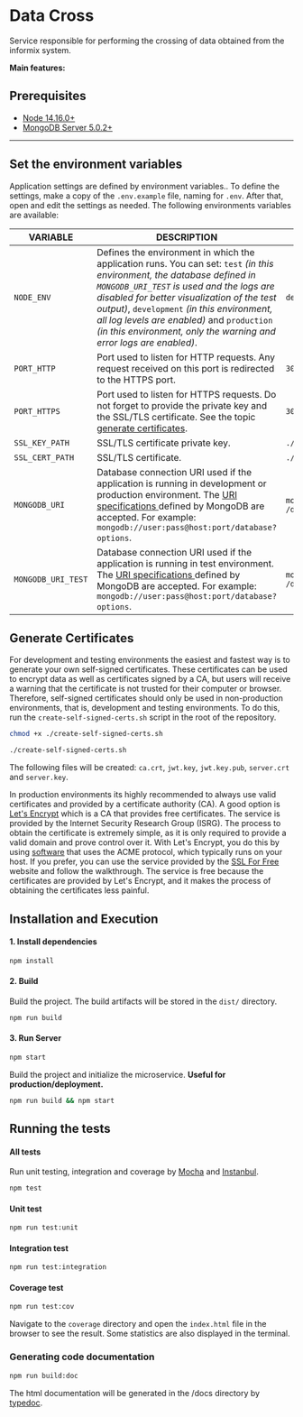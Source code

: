 # Data Cross

Service responsible for performing the crossing of data obtained from the informix system.

**Main features:**

## Prerequisites

- [Node 14.16.0+](https://nodejs.org/en/download/)
- [MongoDB Server 5.0.2+](https://www.mongodb.com/download-center/community)

---

## Set the environment variables

Application settings are defined by environment variables.. To define the settings, make a copy of the `.env.example`
file, naming for `.env`. After that, open and edit the settings as needed. The following environments variables are
available:

| VARIABLE | DESCRIPTION  | DEFAULT |
|-----|-----|-----|
| `NODE_ENV` | Defines the environment in which the application runs. You can set: `test` _(in this environment, the database defined in `MONGODB_URI_TEST` is used and the logs are disabled for better visualization of the test output)_, `development` _(in this environment, all log levels are enabled)_ and `production` _(in this environment, only the warning and error logs are enabled)_. | `development` |
| `PORT_HTTP` | Port used to listen for HTTP requests. Any request received on this port is redirected to the HTTPS port. | `3000` |
| `PORT_HTTPS` | Port used to listen for HTTPS requests. Do not forget to provide the private key and the SSL/TLS certificate. See the topic [generate certificates](#generate-certificates). | `3001` |
| `SSL_KEY_PATH` | SSL/TLS certificate private key. | `./.certs/server_key.pem` |
| `SSL_CERT_PATH` | SSL/TLS certificate. | `./.certs/server_cert.pem` |
| `MONGODB_URI` | Database connection URI used if the application is running in development or production environment. The [URI specifications ](https://docs.mongodb.com/manual/reference/connection-string) defined by MongoDB are accepted. For example: `mongodb://user:pass@host:port/database?options`. | `mongodb://127.0.0.1:27017`<br/>`/data-cross` |
| `MONGODB_URI_TEST` | Database connection URI used if the application is running in test environment. The [URI specifications ](https://docs.mongodb.com/manual/reference/connection-string) defined by MongoDB are accepted. For example: `mongodb://user:pass@host:port/database?options`. | `mongodb://127.0.0.1:27017`<br/>`/data-cross-test` |

## Generate Certificates

For development and testing environments the easiest and fastest way is to generate your own self-signed certificates.
These certificates can be used to encrypt data as well as certificates signed by a CA, but users will receive a warning
that the certificate is not trusted for their computer or browser. Therefore, self-signed certificates should only be
used in non-production environments, that is, development and testing environments. To do this, run
the `create-self-signed-certs.sh` script in the root of the repository.

```sh
chmod +x ./create-self-signed-certs.sh
```

```sh
./create-self-signed-certs.sh
```

The following files will be created: `ca.crt`, `jwt.key`, `jwt.key.pub`, `server.crt` and `server.key`.

In production environments its highly recommended to always use valid certificates and provided by a certificate
authority (CA). A good option is [Let's Encrypt](https://letsencrypt.org)  which is a CA that provides free
certificates. The service is provided by the Internet Security Research Group (ISRG). The process to obtain the
certificate is extremely simple, as it is only required to provide a valid domain and prove control over it. With Let's
Encrypt, you do this by using [software](https://certbot.eff.org/) that uses the ACME protocol, which typically runs on
your host. If you prefer, you can use the service provided by the [SSL For Free](https://www.sslforfree.com/)  website
and follow the walkthrough. The service is free because the certificates are provided by Let's Encrypt, and it makes the
process of obtaining the certificates less painful.

## Installation and Execution

#### 1. Install dependencies

```sh  
npm install    
```

#### 2. Build

Build the project. The build artifacts will be stored in the `dist/` directory.

```sh  
npm run build    
```

#### 3. Run Server

```sh  
npm start
```

Build the project and initialize the microservice. **Useful for production/deployment.**

```sh  
npm run build && npm start
```

## Running the tests

#### All tests

Run unit testing, integration and coverage by [Mocha](https://mochajs.org/) and [Instanbul](https://istanbul.js.org/).

```sh  
npm test
```

#### Unit test

```sh  
npm run test:unit
```

#### Integration test

```sh  
npm run test:integration
```

#### Coverage  test

```sh  
npm run test:cov
```

Navigate to the `coverage` directory and open the `index.html` file in the browser to see the result. Some statistics
are also displayed in the terminal.

### Generating code documentation

```sh  
npm run build:doc
```

The html documentation will be generated in the /docs directory by [typedoc](https://typedoc.org/).

